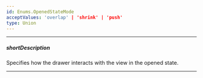 ```yaml
---
id: Enums.OpenedStateMode
acceptValues: 'overlap' | 'shrink' | 'push'
type: Union
---
```

---
##### shortDescription
Specifies how the drawer interacts with the view in the opened state.

---
<!--
dxDrawerOptions.openedStateMode(/api-reference/10 UI Components/dxDrawer/1 Configuration/openedStateMode.md)(ui/drawer.d.ts)
-->